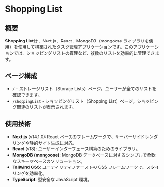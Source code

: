 # Shopping List

## 概要

**Shopping List**は、Next.js、React、MongoDB（mongoose ライブラリを使用）を使用して構築されたタスク管理アプリケーションです。このアプリケーションでは、ショッピングリストの管理など、複数のリストを効率的に管理できます。

## ページ構成

- `/` - ストレージリスト（Storage Lists）ページ。ユーザーが全てのリストを確認できます。
- `/shoppingList` - ショッピングリスト（Shopping List）ページ。ショッピング関連のリストが表示されます。

## 使用技術

- **Next.js** (v14.1.0): React ベースのフレームワークで、サーバーサイドレンダリングや静的サイト生成に対応。
- **React** (v18): ユーザーインターフェース構築のためのライブラリ。
- **MongoDB (mongoose)**: MongoDB データベースに対するシンプルで柔軟なスキーマベースのソリューション。
- **Tailwind CSS**: ユーティリティファーストの CSS フレームワークで、スタイリングを効率化。
- **TypeScript**: 型安全な JavaScript 環境。
